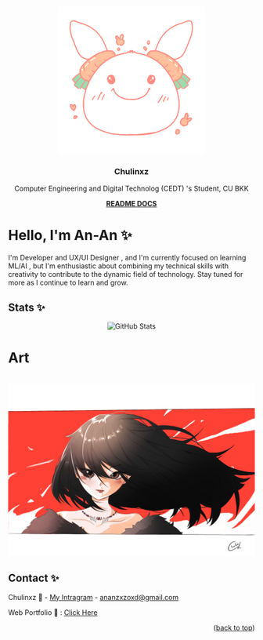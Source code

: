 
<!-- Improved compatibility of back to top link: See: https://github.com/othneildrew/Best-README-Template/pull/73 -->
<a name="readme-top"></a>

<!--
*** Thanks for checking out the Best-README-Template. If you have a suggestion
*** that would make this better, please fork the repo and create a pull request
*** or simply open an issue with the tag "enhancement".
*** Don't forget to give the project a star!
*** Thanks again! Now go create something AMAZING! :D
-->



<!-- PROJECT SHIELDS -->
<!--
*** I'm using markdown "reference style" links for readability.
*** Reference links are enclosed in brackets [ ] instead of parentheses ( ).
*** See the bottom of this document for the declaration of the reference variables
*** for contributors-url, forks-url, etc. This is an optional, concise syntax you may use.
*** https://www.markdownguide.org/basic-syntax/#reference-style-links
-->




<!-- PROJECT LOGO -->
<br />
<div align="center">
  <a href="https://github.com/othneildrew/Best-README-Template">
    <img src="images/logo.png" alt="Logo" width="300" height="300">
  </a>

  <h3 align="center">Chulinxz</h3>

  <p align="center">
    Computer Engineering and Digital Technolog (CEDT) 's Student, CU BKK
    <br />
    <div>
    <a href="https://github.com/Chulinuwu/Chulinuwu"><strong>README DOCS</strong></a>
    </div>

  </p>
</div>










<!-- ABOUT THE PROJECT -->

# Hello, I'm An-An ✨


I'm Developer and UX/UI Designer , and I'm currently focused on learning ML/AI , but I'm enthusiastic about combining my technical skills with creativity to contribute to the dynamic field of technology. Stay tuned for more as I continue to learn and grow.


## Stats ✨
<div align="center">
    <!-- Your GitHub Stats SVG Image Goes Here -->
    <img src="https://github-readme-stats.vercel.app/api?username=Chulinuwu&show_icons=true&theme=radical" alt="GitHub Stats" />
</div>

# Art

<!-- <td align="center"><img src="images/IdkAgain.png" width="1000" alt="Image 1"></td> -->
</br>
<td align="center"><img src="images/Banner.png" width="1000" alt="Image 1"></td>
<!-- <table>
  <tr>
    <td align="center"><img src="images/Idk.png" width="500" alt="Image 1"></td>
    <td align="center"><img src="images/Yor.png" width="500" alt="Image 2"></td>
  </tr>
</table> -->


<!-- CONTACT -->
## Contact ✨

Chulinxz 🚀 - [My Intragram](https://www.instagram.com/vyovyo___/) - ananzxzoxd@gmail.com

Web Portfolio 🎨 : [Click Here](https://chulin-folio2.vercel.app/)

<p align="right">(<a href="#readme-top">back to top</a>)</p>





<!--
**Chulinuwu/Chulinuwu** is a ✨ _special_ ✨ repository because its `README.md` (this file) appears on your GitHub profile.

Here are some ideas to get you started:

- 🔭 I’m currently working on ...
- 🌱 I’m currently learning ...
- 👯 I’m looking to collaborate on ...
- 🤔 I’m looking for help with ...
- 💬 Ask me about ...
- 📫 How to reach me: ...
- 😄 Pronouns: ...
- ⚡ Fun fact: ...
-->
